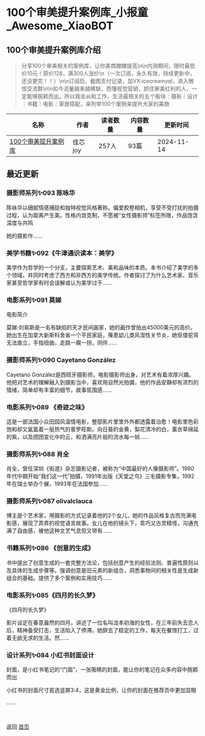 # 100个审美提升案例库_小报童_Awesome_XiaoBOT

## 100个审美提升案例库介绍
> 分享100个审美相关的案例库，让你美商蹭蹭提高\n\n内测期间，限时最低价10元！原价128，满300人涨价\n（一次订阅，永久有效，持续更新中，还没更完！！）\n\n订阅后，截图支付记录，加VX:icecreamyql，进入微信交流群\n\n如今流量越来越稀缺，而懂视觉营销，抓住审美红利的人，一定能够脱颖而出，所以我会从和工作、生活最相关的五个板块：摄影｜设计｜书籍｜电影｜家居搭配，来列举100个案例来提升大家的美商  
  


|名称|作者|读者数量|内容数量|更新时间|
|---|---|---|---|---|
|[100个审美提升案例库](https://xiaobot.net/p/icecreamyql?refer=0b133df9-27dc-423b-8101-639049001c13)|佳芯joy|257人|93篇|2024-11-14|

## 最近更新
### 摄影师系列✨093 陈咏华

陈咏华以细腻情感捕捉和独特视觉风格著称。偏爱胶卷相机，享受不受打扰的拍摄过程，认为距离产生美。性格内敛克制，不愿被“女性摄影师”标签所限，作品饱含深度与共鸣

她的摄影作......

### 美学书籍✨092《牛津通识读本：美学》

美学作为哲学的一个分支，主要探索艺术、美和品味的本质。本书介绍了美学的多个领域，并同时考虑了西方和非西方的美学传统。作者探讨了为什么艺术家、音乐家甚至哲学家有时会误解或认为美学过于......

### 电影系列✨091 莫娣

电影简介

莫娣·刘易斯是一名有缺陷的天才民间画家，她的画作曾拍出45000美元的高价。她出生在加拿大新斯科舍省一个平民家庭，罹患幼儿类风湿性关节炎，她伛偻驼背无法直立，手指扭曲，走路一瘸一拐，同伴......

### 摄影师系列✨090 Cayetano González

Cayetano
González是西班牙摄影师，电影摄影师出身，对艺术有着浓厚兴趣。他把对艺术的理解融入到摄影当中，喜欢用自然光拍摄，他的作品安静却有浓烈的情绪，简单却有丰富的细节，故事氛围感......

### 电影系列✨089 《奇迹之味》

这是一部法国小众田园风温情电影，整部影片里里外外都透露着治愈！电影里色彩饱和却又氤氲着一层热气的普罗旺斯。向日葵的金黄，梨花清冷的白，薰衣草绵延的紫，以及团团变化中的云，和洒满亮片般的流水每一帧......

### 摄影师系列✨088 肖全

肖全，曾任深圳《街道》杂志摄影记者，被称为“中国最好的人像摄影师”。1980年代中期开始“我们这一代”拍摄，1991年出版《天堂之鸟》三毛摄影专集，1992年在瑞士举办个展，1993年在法国参加......

### 摄影师系列✨087 olivalclauca

博主是个艺术家，用摄影的方式记录着他的2个女儿，她的作品风格复古而充满电影感，展现了弄弄的视觉语言故事。女儿在他的镜头下，乖巧又古灵精怪，沟通充满了自由感，被他这种文艺气息但又带有......

### 书籍系列✨086 《创意的生成》

书中提出了创意生成的一套完整方法论，包括创意产生的经验法则、普遍性原则以及具体的生成步骤等。强调创意是旧元素的新组合，洞悉事物间的相关性是生成新组合的基础。提供了多个案例和实用技巧......

### 电影系列✨085《四月的长久梦》

《四月的长久梦》

影片设定在春意盎然的四月，讲述了一位名叫泷本初海的女性，在三年前失去恋人后，精神备受打击，生活陷入了停滞。她辞去了稳定的工作，每天在餐馆打工，过着无欲无求的生活。然......

### 设计系列✨084 小红书封面设计

封面，是小红书笔记的“门面”，一张吸睛的封面，能让你的笔记在众多内容中脱颖而出

小红书的封面尺寸首选竖屏3:4，这是黄金比例，让你的封面在推荐页中更加显眼

......


<a href="https://github.com/Reno9527/awesome-xiaobot" style="color: white; text-decoration: none;">awesome-xiaobot</a>

返回 [首页](../README.md)
